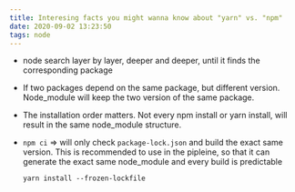 ```yaml
---
title: Interesing facts you might wanna know about "yarn" vs. "npm"
date: 2020-09-02 13:23:50
tags: node
---
```


- node search layer by layer, deeper and deeper, until it finds the corresponding package

- If two packages depend on the same package, but different version. Node_module will keep the two version of the same package.

- The installation order matters. Not every npm install or yarn install, will result in the same node_module structure.

- `npm ci` => will only check `package-lock.json` and build the exact same version. This is recommended to use in the pipleine, so that it can generate the exact same node_module and every build is predictable
    
    `yarn install --frozen-lockfile`